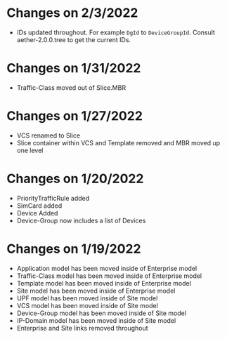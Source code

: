 <!--
SPDX-FileCopyrightText: 2021 Open Networking Foundation

SPDX-License-Identifier: Apache-2.0
-->

Changes on 2/3/2022
===================

* IDs updated throughout. For example `DgId` to `DeviceGroupId`. 
  Consult aether-2.0.0.tree to get the current IDs.

Changes on 1/31/2022
====================

* Traffic-Class moved out of Slice.MBR

Changes on 1/27/2022
====================

* VCS renamed to Slice
* Slice container within VCS and Template removed and MBR moved up one level

Changes on 1/20/2022
====================

* PriorityTrafficRule added
* SimCard added
* Device Added
* Device-Group now includes a list of Devices

Changes on 1/19/2022
====================

* Application model has been moved inside of Enterprise model
* Traffic-Class model has been moved inside of Enterprise model
* Template model has been moved inside of Enterprise model
* Site model has been moved inside of Enterprise model
* UPF model has been moved inside of Site model
* VCS model has been moved inside of Site model
* Device-Group model has been moved inside of Site model
* IP-Domain model has been moved inside of Site model
* Enterprise and Site links removed throughout
